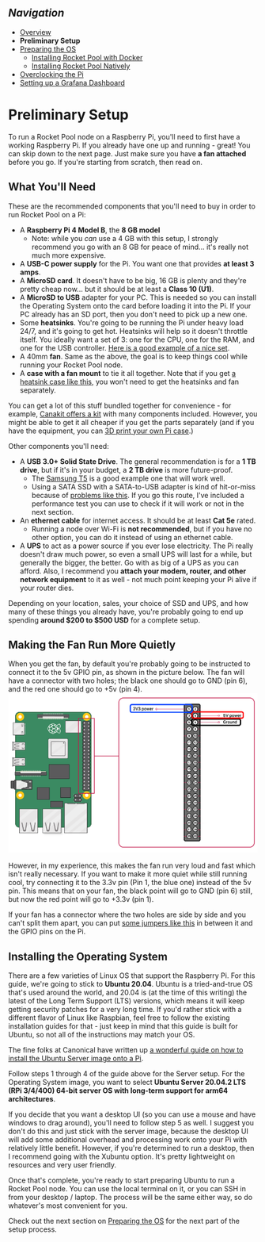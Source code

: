 ## *Navigation*
- [Overview](Overview.md)
- **Preliminary Setup**
- [Preparing the OS](Preparing-the-OS.md)
  - [Installing Rocket Pool with Docker](Docker.md)
  - [Installing Rocket Pool Natively](Native.md)
- [Overclocking the Pi](Overclocking.md)
- [Setting up a Grafana Dashboard](Grafana.md)


# Preliminary Setup

To run a Rocket Pool node on a Raspberry Pi, you'll need to first have a working Raspberry Pi. 
If you already have one up and running - great! You can skip down to the next page.
Just make sure you have **a fan attached** before you go.
If you're starting from scratch, then read on.


## What You'll Need

These are the recommended components that you'll need to buy in order to run Rocket Pool on a Pi:
- A **Raspberry Pi 4 Model B**, the **8 GB model**
  - Note: while you *can* use a 4 GB with this setup, I strongly recommend you go with an 8 GB for peace of mind... it's really not much more expensive.
- A **USB-C power supply** for the Pi. You want one that provides **at least 3 amps**.
- A **MicroSD card**. It doesn't have to be big, 16 GB is plenty and they're pretty cheap now... but it should be at least a **Class 10 (U1)**.
- A **MicroSD to USB** adapter for your PC. This is needed so you can install the Operating System onto the card before loading it into the Pi.
  If your PC already has an SD port, then you don't need to pick up a new one.
- Some **heatsinks**. You're going to be running the Pi under heavy load 24/7, and it's going to get hot.
  Heatsinks will help so it doesn't throttle itself. You ideally want a set of 3: one for the CPU, one for the RAM, and one for the USB controller.
  [Here is a good example of a nice set](https://www.canakit.com/raspberry-pi-4-heat-sinks.html).
- A 40mm **fan**. Same as the above, the goal is to keep things cool while running your Rocket Pool node.
- A **case with a fan mount** to tie it all together. Note that if you get [a heatsink case like this](https://www.amazon.com/Raspberry-Armor-Metal-Aluminium-Heatsink/dp/B07VWM4J4L), you won't need to get the heatsinks and fan separately.


You can get a lot of this stuff bundled together for convenience - for example, [Canakit offers a kit](https://www.amazon.com/CanaKit-Raspberry-8GB-Starter-Kit/dp/B08956GVXN) with many components included.
However, you might be able to get it all cheaper if you get the parts separately (and if you have the equipment, you can [3D print your own Pi case](https://www.thingiverse.com/thing:3793664).)

Other components you'll need:
- A **USB 3.0+ Solid State Drive**. The general recommendation is for a **1 TB drive**, but if it's in your budget, a **2 TB drive** is more future-proof.
  - The [Samsung T5](https://www.amazon.com/Samsung-T5-Portable-SSD-MU-PA1T0B/dp/B073H552FJ) is a good example one that will work well.
  - Using a SATA SSD with a SATA-to-USB adapter is kind of hit-or-miss because of [problems like this](https://www.raspberrypi.org/forums/viewtopic.php?f=28&t=245931).
    If you go this route, I've included a performance test you can use to check if it will work or not in the next section.
- An **ethernet cable** for internet access. It should be at least **Cat 5e** rated.
  - Running a node over Wi-Fi is **not recommended**, but if you have no other option, you can do it instead of using an ethernet cable.
- A **UPS** to act as a power source if you ever lose electricity.
  The Pi really doesn't draw much power, so even a small UPS will last for a while, but generally the bigger, the better. Go with as big of a UPS as you can afford.
  Also, I recommend you **attach your modem, router, and other network equipment** to it as well - not much point keeping your Pi alive if your router dies.

Depending on your location, sales, your choice of SSD and UPS, and how many of these things you already have, you're probably going to end up spending **around $200 to $500 USD** for a complete setup.


## Making the Fan Run More Quietly

When you get the fan, by default you're probably going to be instructed to connect it to the 5v GPIO pin, as shown in the picture below.
The fan will have a connector with two holes; the black one should go to GND (pin 6), and the red one should go to +5v (pin 4).
![hi](images/Pinout.png)

However, in my experience, this makes the fan run very loud and fast which isn't really necessary.
If you want to make it more quiet while still running cool, try connecting it to the 3.3v pin (Pin 1, the blue one) instead of the 5v pin.
This means that on your fan, the black point will go to GND (pin 6) still, but now the red point will go to +3.3v (pin 1).

If your fan has a connector where the two holes are side by side and you can't split them apart, you can put [some jumpers like this](https://www.amazon.com/GenBasic-Female-Solderless-Breadboard-Prototyping/dp/B077N7J6C4) in between it and the GPIO pins on the Pi.



## Installing the Operating System

There are a few varieties of Linux OS that support the Raspberry Pi. For this guide, we're going to stick to **Ubuntu 20.04**.
Ubuntu is a tried-and-true OS that's used around the world, and 20.04 is (at the time of this writing) the latest of the Long Term Support (LTS) versions, which means it will keep getting security patches for a very long time.
If you'd rather stick with a different flavor of Linux like Raspbian, feel free to follow the existing installation guides for that - just keep in mind that this guide is built for Ubuntu, so not all of the instructions may match your OS.

The fine folks at Canonical have written up [a wonderful guide on how to install the Ubuntu Server image onto a Pi](https://ubuntu.com/tutorials/how-to-install-ubuntu-on-your-raspberry-pi#1-overview). 

Follow steps 1 through 4 of the guide above for the Server setup.
For the Operating System image, you want to select **Ubuntu Server 20.04.2 LTS (RPi 3/4/400) 64-bit server OS with long-term support for arm64 architectures**.

If you decide that you want a desktop UI (so you can use a mouse and have windows to drag around), you'll need to follow step 5 as well.
I suggest you don't do this and just stick with the server image, because the desktop UI will add some additional overhead and processing work onto your Pi with relatively little benefit.
However, if you're determined to run a desktop, then I recommend going with the Xubuntu option.
It's pretty lightweight on resources and very user friendly.


Once that's complete, you're ready to start preparing Ubuntu to run a Rocket Pool node.
You can use the local terminal on it, or you can SSH in from your desktop / laptop.
The process will be the same either way, so do whatever's most convenient for you.

Check out the next section on [Preparing the OS](Preparing-the-OS.md) for the next part of the setup process.